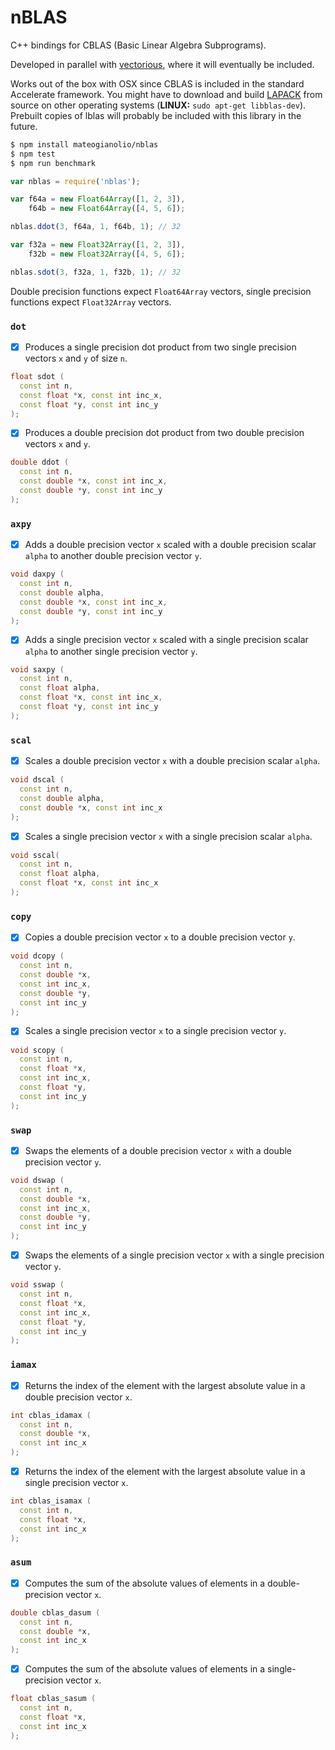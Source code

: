 # nBLAS

C++ bindings for CBLAS (Basic Linear Algebra Subprograms).

Developed in parallel with [vectorious](https://github.com/mateogianolio/vectorious), where it will eventually be included.

Works out of the box with OSX since CBLAS is included in the standard Accelerate framework. You might have to download and build [LAPACK](http://www.netlib.org/lapack/#_lapack_version_3_6_0) from source on other operating systems (**LINUX:** `sudo apt-get libblas-dev`). Prebuilt copies of lblas will probably be included with this library in the future.

```bash
$ npm install mateogianolio/nblas
$ npm test
$ npm run benchmark
```

```javascript
var nblas = require('nblas');

var f64a = new Float64Array([1, 2, 3]),
    f64b = new Float64Array([4, 5, 6]);

nblas.ddot(3, f64a, 1, f64b, 1); // 32

var f32a = new Float32Array([1, 2, 3]),
    f32b = new Float32Array([4, 5, 6]);

nblas.sdot(3, f32a, 1, f32b, 1); // 32
```

Double precision functions expect `Float64Array` vectors, single precision functions expect `Float32Array` vectors.

### `dot`

  - [x] Produces a single precision dot product from two single precision vectors `x` and `y` of size `n`.

  ```cpp
  float sdot (
    const int n,
    const float *x, const int inc_x,
    const float *y, const int inc_y
  );
  ```

  - [x] Produces a double precision dot product from two double precision vectors `x` and `y`.

  ```cpp
  double ddot (
    const int n,
    const double *x, const int inc_x,
    const double *y, const int inc_y
  );
  ```

### `axpy`

  - [x] Adds a double precision vector `x` scaled with a double precision scalar `alpha` to another double precision vector `y`.

  ```cpp
  void daxpy (
    const int n,
    const double alpha,
    const double *x, const int inc_x,
    const double *y, const int inc_y
  );
  ```

  - [x] Adds a single precision vector `x` scaled with a single precision scalar `alpha` to another single precision vector `y`.

  ```cpp
  void saxpy (
    const int n,
    const float alpha,
    const float *x, const int inc_x,
    const float *y, const int inc_y
  );
  ```

### `scal`

  - [x] Scales a double precision vector `x` with a double precision scalar `alpha`.

  ```cpp
  void dscal (
    const int n,
    const double alpha,
    const double *x, const int inc_x
  );
  ```

  - [x] Scales a single precision vector `x` with a single precision scalar `alpha`.

  ```cpp
  void sscal(
    const int n,
    const float alpha,
    const float *x, const int inc_x
  );
  ```

### `copy`

  - [x] Copies a double precision vector `x` to a double precision vector `y`.

  ```cpp
  void dcopy (
    const int n,
    const double *x,
    const int inc_x,
    const double *y,
    const int inc_y
  );
  ```

  - [x] Scales a single precision vector `x` to a single precision vector `y`.

  ```cpp
  void scopy (
    const int n,
    const float *x,
    const int inc_x,
    const float *y,
    const int inc_y
  );
  ```

### `swap`

  - [x] Swaps the elements of a double precision vector `x` with a double precision vector `y`.

  ```cpp
  void dswap (
    const int n,
    const double *x,
    const int inc_x,
    const double *y,
    const int inc_y
  );
  ```

  - [x] Swaps the elements of a single precision vector `x` with a single precision vector `y`.

  ```cpp
  void sswap (
    const int n,
    const float *x,
    const int inc_x,
    const float *y,
    const int inc_y
  );
  ```

### `iamax`

  - [x] Returns the index of the element with the largest absolute value in a double precision vector `x`.

  ```cpp
  int cblas_idamax (
    const int n,
    const double *x,
    const int inc_x
  );
  ```

  - [x] Returns the index of the element with the largest absolute value in a single precision vector `x`.

  ```cpp
  int cblas_isamax (
    const int n,
    const float *x,
    const int inc_x
  );
  ```

### `asum`

  - [x] Computes the sum of the absolute values of elements in a double-precision vector `x`.

  ```cpp
  double cblas_dasum (
    const int n,
    const double *x,
    const int inc_x
  );
  ```

  - [x] Computes the sum of the absolute values of elements in a single-precision vector `x`.

  ```cpp
  float cblas_sasum (
    const int n,
    const float *x,
    const int inc_x
  );
  ```
